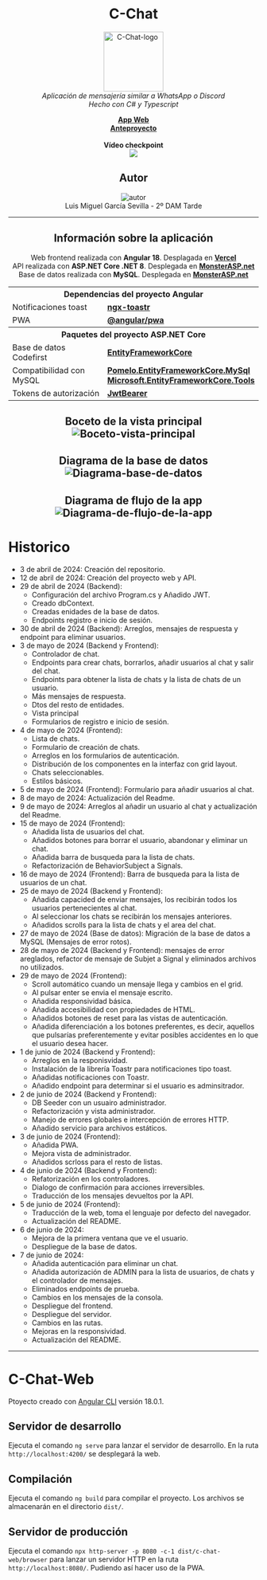 <h1 align="center">C-Chat</h1>

<p align="center">
  <img src="images/C-Chat_Icon.png" alt="C-Chat-logo" width="120px" height="120px" />
  <br>
  <em>Aplicación de mensajería similar a WhatsApp o Discord
    <br> Hecho con C# y Typescript</em>
  <br>
</p>

<p align="center">
  <a href="https://c-chat-omega.vercel.app"><strong>App Web</strong></a><br>
  <a href="https://aromatic-tray-733.notion.site/Anteproyecto-C-Chat-0ca065f5e301446fb2b774a35fcd57ec?pvs=4"><strong>Anteproyecto</strong></a>
  <br><br>
  <strong>Vídeo checkpoint</strong><br>
  <a href="https://youtu.be/orXuOVBVp4I"><img src="https://img.youtube.com/vi/orXuOVBVp4I/hqdefault.jpg" /></a>
</p>

<h2 align="center">Autor</h2>
<p align="center">
  <img src="https://github.com/LuisM0112.png?size=150" alt="autor" /><br>
  Luis Miguel García Sevilla - 2º DAM Tarde
</p>

---

<h2 align="center">Información sobre la aplicación</h2>
<p align="center">
  Web frontend realizada con <strong>Angular 18</strong>. Desplagada en <a href="https://vercel.com"><strong>Vercel</strong></a><br>
  API realizada con <strong>ASP.NET Core .NET 8</strong>. Desplegada en <a href="https://admin.monsterasp.net"><strong>MonsterASP.net</strong></a><br>
  Base de datos realizada con <strong>MySQL</strong>. Desplegada en <a href="https://admin.monsterasp.net"><strong>MonsterASP.net</strong></a><br>
</p>
<table align="center">
  <tr>
    <th colspan="2">Dependencias del proyecto Angular</th>
  </tr>
  <tr>
    <td>Notificaciones toast</td>
    <td><a href="https://www.npmjs.com/package/ngx-toastr"><strong>ngx-toastr</strong></a><br></td>
  </tr>
  <tr>
    <td>PWA</td>
    <td><a href="https://www.npmjs.com/package/@angular/pwa"><strong>@angular/pwa</strong></a></td>
  </tr>
  <tr>
    <th colspan="2">Paquetes del proyecto ASP.NET Core</th>
  </tr>
  <tr>
    <td>Base de datos Codefirst</td>
    <td><a href="https://www.nuget.org/packages/Microsoft.EntityFrameworkCore"><strong>EntityFrameworkCore</strong></a></td>
  </tr>
  <tr>
    <td>Compatibilidad con MySQL</td>
    <td><a href="https://www.nuget.org/packages/Pomelo.EntityFrameworkCore.MySQL/"><strong>Pomelo.EntityFrameworkCore.MySql</strong></a> <br> <a href="https://www.nuget.org/packages/Microsoft.EntityFrameworkCore.Tools"><strong>Microsoft.EntityFrameworkCore.Tools</strong></a></td>
  </tr>
  <tr>
    <td>Tokens de autorización</td>
    <td><a href="https://www.nuget.org/packages/Microsoft.AspNetCore.Authentication.JwtBearer/"><strong>JwtBearer</strong></a></td>
  </tr>
</table>

<h2 align="center">
  Boceto de la vista principal
  <img src="images/C-Chat_sketch.webp" alt="Boceto-vista-principal" />
</h2>

<h2 align="center">
  Diagrama de la base de datos
  <img src="images/C-Chat_DBD.webp" alt="Diagrama-base-de-datos" />
</h2>

<h2 align="center">
  Diagrama de flujo de la app
  <img src="images/C-Chat_Flowchart.webp" alt="Diagrama-de-flujo-de-la-app" />
</h2>

# Historico
- 3 de abril de 2024: Creación del repositorio.
- 12 de abril de 2024: Creación del proyecto web y API.
- 29 de abril de 2024 (Backend):
  - Configuración del archivo Program.cs y Añadido JWT.
  - Creado dbContext.
  - Creadas enidades de la base de datos.
  - Endpoints registro e inicio de sesión.
- 30 de abril de 2024 (Backend): Arreglos, mensajes de respuesta y endpoint para eliminar usuarios.
- 3 de mayo de 2024 (Backend y Frontend):
  - Controlador de chat.
  - Endpoints para crear chats, borrarlos, añadir usuarios al chat y salir del chat.
  - Endpoints para obtener la lista de chats y la lista de chats de un usuario.
  - Más mensajes de respuesta.
  - Dtos del resto de entidades.
  - Vista principal
  - Formularios de registro e inicio de sesión.
- 4 de mayo de 2024 (Frontend):
  - Lista de chats.
  - Formulario de creación de chats.
  - Arreglos en los formularios de autenticación.
  - Distribución de los componentes en la interfaz con grid layout.
  - Chats seleccionables.
  - Estilos básicos.
- 5 de mayo de 2024 (Frontend): Formulario para añadir usuarios al chat.
- 8 de mayo de 2024: Actualización del Readme.
- 9 de mayo de 2024: Arreglos al añadir un usuario al chat y actualización del Readme.
- 15 de mayo de 2024 (Frontend):
  - Añadida lista de usuarios del chat.
  - Añadidos botones para borrar el usuario, abandonar y eliminar un chat.
  - Añadida barra de busqueda para la lista de chats.
  - Refactorización de BehaviorSubject a Signals.
- 16 de mayo de 2024 (Frontend): Barra de busqueda para la lista de usuarios de un chat.
- 25 de mayo de 2024 (Backend y Frontend):
  - Añadida capacided de enviar mensajes, los recibirán todos los usuarios pertenecientes al chat.
  - Al seleccionar los chats se recibirán los mensajes anteriores.
  - Añadidos scrolls para la lista de chats y el area del chat.
- 27 de mayo de 2024 (Base de datos): Migración de la base de datos a MySQL (Mensajes de error rotos).
- 28 de mayo de 2024 (Backend y Frontend): mensajes de error areglados, refactor de mensaje de Subjet a Signal y eliminados archivos no utilizados.
- 29 de mayo de 2024 (Frontend):
  - Scroll automático cuando un mensaje llega y cambios en el grid.
  - Al pulsar enter se envia el mensaje escrito.
  - Añadida responsividad básica.
  - Añadida accesibilidad con propiedades de HTML.
  - Añadidos botones de reset para las vistas de autenticación.
  - Añadida diferenciación a los botones preferentes, es decir, aquellos que pulsarías preferentemente y evitar posibles accidentes en lo que el usuario desea hacer.
- 1 de junio de 2024 (Backend y Frontend):
  - Arreglos en la responisvidad.
  - Instalación de la librería Toastr para notificaciones tipo toast.
  - Añadidas notificaciones con Toastr.
  - Añadido endpoint para determinar si el usuario es adminsitrador.
- 2 de junio de 2024 (Backend y Frontend):
  - DB Seeder con un usuairo administrador.
  - Refactorización y vista administrador.
  - Manejo de errores globales e intercepción de errores HTTP.
  - Añadido servicio para archivos estáticos.
- 3 de junio de 2024 (Frontend):
  - Añadida PWA.
  - Mejora vista de administrador.
  - Añadidos scrloss para el resto de listas.
- 4 de junio de 2024 (Backend y Frontend):
  - Refatorización en los controladores.
  - Dialogo de confirmación para acciones irreversibles.
  - Traducción de los mensajes devueltos por la API.
- 5 de junio de 2024 (Frontend):
  - Traducción de la web, toma el lenguaje por defecto del navegador.
  - Actualización del README.
- 6 de junio de 2024:
  - Mejora de la primera ventana que ve el usuario.
  - Despliegue de la base de datos.
- 7 de junio de 2024:
  - Añadida autenticación para eliminar un chat.
  - Añadida autorización de ADMIN para la lista de usuarios, de chats y el controlador de mensajes.
  - Eliminados endpoints de prueba.
  - Cambios en los mensajes de la consola.
  - Despliegue del frontend.
  - Despliegue del servidor.
  - Cambios en las rutas.
  - Mejoras en la responsividad.
  - Actualización del README.

---
# C-Chat-Web

Ptoyecto creado con [Angular CLI](https://github.com/angular/angular-cli) versión 18.0.1.

## Servidor de desarrollo

Ejecuta el comando `ng serve` para lanzar el servidor de desarrollo. En la ruta `http://localhost:4200/` se desplegará la web.

## Compilación

Ejecuta el comando `ng build` para compilar el proyecto. Los archivos se almacenarán en el directorio `dist/`.

## Servidor de producción

Ejecuta el comando `npx http-server -p 8080 -c-1 dist/c-chat-web/browser` para lanzar un servidor HTTP en la ruta `http://localhost:8080/`. Pudiendo así hacer uso de la PWA.

